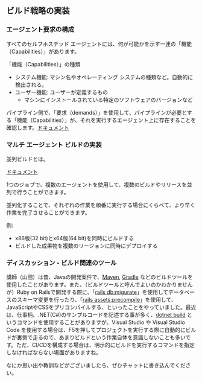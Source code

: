 
## ビルド戦略の実装

### エージェント要求の構成

すべてのセルフホステッド エージェントには、何が可能かを示す一連の「機能（Capabilities）」があります。

「機能（Capabilities）」の種類
- システム機能: マシン名やオペレーティング システムの種類など。自動的に検出される。
- ユーザー機能: ユーザーが定義するもの
  - マシンにインストールされている特定のソフトウェアのバージョンなど

パイプライン側で、「要求（demands）」を使用して、パイプラインが必要とする「機能（Capabilities）」が、それを実行するエージェント上に存在することを確認します。[ドキュメント](https://docs.microsoft.com/ja-jp/azure/devops/pipelines/process/demands?view=azure-devops&tabs=yaml)

### マルチ エージェント ビルドの実装

並列ビルドとは。

[ドキュメント](https://docs.microsoft.com/ja-jp/azure/devops/pipelines/process/phases?view=azure-devops&tabs=yaml#multi-job-configuration)

1つのジョブで、複数のエージェントを使用して、複数のビルドやリリースを並列で行うことができます。

並列化することで、それぞれの作業を順番に実行する場合にくらべて、より早く作業を完了させることができます。

例:
- x86版(32 bit)とx64版(64 bit)を同時にビルドする
- ビルドした成果物を複数のリージョンに同時にデプロイする

### ディスカッション - ビルド関連のツール

講師（山田）は昔、Javaの開発案件で、[Maven](https://maven.apache.org/), [Gradle](https://gradle.org/) などのビルドツールを使用したことがあります。また、（ビルドツールと呼んでよいのかわかりませんが）Ruby on Railsで開発する際に、「[rails db:migurate](https://railsguides.jp/active_record_migrations.html#%E3%83%9E%E3%82%A4%E3%82%B0%E3%83%AC%E3%83%BC%E3%82%B7%E3%83%A7%E3%83%B3%E3%82%92%E5%AE%9F%E8%A1%8C%E3%81%99%E3%82%8B)」を使用してデータベースのスキーマ変更を行ったり、「[rails assets:precompile](https://railsguides.jp/command_line.html#rails-assets)」を使用して、JavaScriptやCSSをプリコンパイルする、といったことをやっていました。最近は、仕事柄、.NET(C#)のサンプルコードを記述する事が多く、[dotnet build](https://docs.microsoft.com/ja-jp/dotnet/core/tools/dotnet-build) というコマンドを使用することがありますが、Visual Studio や Visual Studio Code を使用する場合は、F5を押してプロジェクトを実行する際に自動的にビルドが裏側で走るので、あまりビルドという作業自体を意識しないことも多いです。ただ、CI/CDを構成する場合は、明示的にビルドを実行するコマンドを指定しなければならない場面がありますね。

なにか思い出や教訓などがございましたら、ぜひチャットに書き込んでください。
